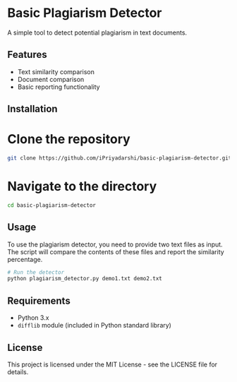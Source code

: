 # Basic Plagiarism Detector

A simple tool to detect potential plagiarism in text documents.

## Features

- Text similarity comparison
- Document comparison
- Basic reporting functionality

## Installation

# Clone the repository
```bash
git clone https://github.com/iPriyadarshi/basic-plagiarism-detector.git
```
# Navigate to the directory
```bash
cd basic-plagiarism-detector
```

## Usage
To use the plagiarism detector, you need to provide two text files as input. The script will compare the contents of these files and report the similarity percentage.

```bash
# Run the detector
python plagiarism_detector.py demo1.txt demo2.txt
```
## Requirements
- Python 3.x
- `difflib` module (included in Python standard library)

## License

This project is licensed under the MIT License - see the LICENSE file for details.
